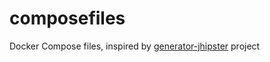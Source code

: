 # composefiles
Docker Compose files, inspired by [generator-jhipster](https://github.com/jhipster/generator-jhipster) project
